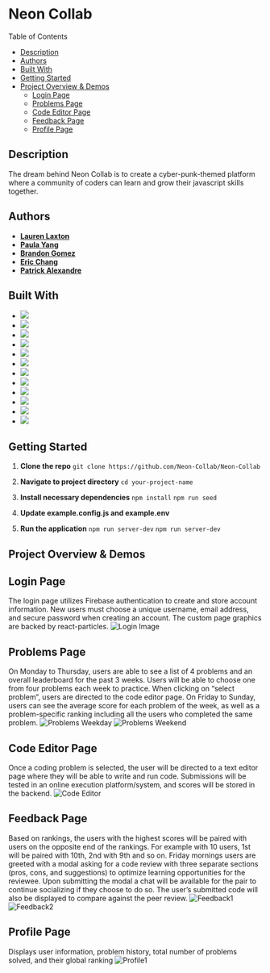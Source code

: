 # Neon Collab

Table of Contents
- [Description](#description)
- [Authors](#authors)
- [Built With](#built-with)
- [Getting Started](#getting-started)
- [Project Overview & Demos](#project-overview--demos)
   - [Login Page](#login-page)
   - [Problems Page](#problems-page)
   - [Code Editor Page](#code-editor-page)
   - [Feedback Page](#feedback-page)
   - [Profile Page](#profile-page)

## Description
The dream behind Neon Collab is to create a cyber-punk-themed platform where a community of coders can learn and grow their javascript skills together. 

## Authors

- [**Lauren Laxton**](https://github.com/LLaxt)
- [**Paula Yang**](https://github.com/Paula-Yang)
- [**Brandon Gomez**](https://github.com/bgomez9212)
- [**Eric Chang**](https://github.com/ESC8504)
- [**Patrick Alexandre**](https://github.com/palexandre1)

## Built With

- ![](https://img.shields.io/badge/-JavaScript-F7DF1E?style=flat-square&logo=javascript&logoColor=black)
- ![](https://img.shields.io/badge/-React-61DAFB?style=flat-square&logo=react&logoColor=white)
- ![](https://img.shields.io/badge/-HTML5-E34F26?style=flat-square&logo=html5&logoColor=white)
- ![](https://img.shields.io/badge/-CSS3-1572B6?style=flat-square&logo=css3&logoColor=white)
- ![](https://img.shields.io/badge/-Node.js-339933?style=flat-square&logo=node.js&logoColor=white)
- ![](https://img.shields.io/badge/-Express-black?style=flat-square&logo=express&logoColor=white)
- ![](https://img.shields.io/badge/-Amazon_AWS-232F3E?style=flat-square&logo=amazon-aws&logoColor=white)
- ![](https://img.shields.io/badge/-Jest-C21325?style=flat-square&logo=jest&logoColor=white)
- ![](https://img.shields.io/badge/-Git-F05032?style=flat-square&logo=git&logoColor=white)
- ![](https://img.shields.io/badge/-ESLint-4B32C3?style=flat-square&logo=eslint&logoColor=white)
- ![](https://img.shields.io/badge/-Material_UI-0081CB?style=flat-square&logo=material-ui&logoColor=white)
- ![](https://img.shields.io/badge/-Docker-2496ED?style=flat-square&logo=docker&logoColor=white)

## Getting Started

1. **Clone the repo**
   `git clone https://github.com/Neon-Collab/Neon-Collab`

2. **Navigate to project directory**
   `cd your-project-name`

3. **Install necessary dependencies**
   `npm install`
   `npm run seed`

5. **Update example.config.js and example.env**

6. **Run the application**
   `npm run server-dev`
   `npm run server-dev`

## Project Overview & Demos

## Login Page
The login page utilizes Firebase authentication to create and store account information. New users must choose a unique username, email address, and secure password when creating an account. The custom page graphics are backed by react-particles.
![Login Image](./client/dist/assets/Login_page.gif)
## Problems Page
On Monday to Thursday, users are able to see a list of 4 problems and an overall leaderboard for the past 3 weeks. Users will be able to choose one from four problems each week to practice. When clicking on “select problem”, users are directed to the code editor page. On Friday to Sunday, users can see the average score for each problem of the week, as well as a problem-specific ranking including all the users who completed the same problem. 
![Problems Weekday](./client/dist/assets/Problems_Mon-Thu.png)
![Problems Weekend](./client/dist/assets/Problems_Fri-Sun.png)
## Code Editor Page
Once a coding problem is selected, the user will be directed to a text editor page where they will be able to write and run code. Submissions will be tested in an online execution platform/system, and scores will be stored in the backend.
![Code Editor](./client/dist/assets/Code_Editor.png)
## Feedback Page
Based on rankings, the users with the highest scores will be paired with users on the opposite end of the rankings. For example with 10 users, 1st will be paired with 10th, 2nd with 9th and so on. Friday mornings users are greeted with a modal asking for a code review with three separate sections (pros, cons, and suggestions) to optimize learning opportunities for the reviewee. Upon submitting the modal a chat will be available for the pair to continue socializing if they choose to do so. The user’s submitted code will also be displayed to compare against the peer review.
![Feedback1](./client/dist/assets/Feedback_Page.png)
![Feedback2](./client/dist/assets/Feedback_Form.png)
## Profile Page
Displays user information, problem history, total number of problems solved, and their global ranking
![Profile1](./client/dist/assets/Profile_Page.png)
